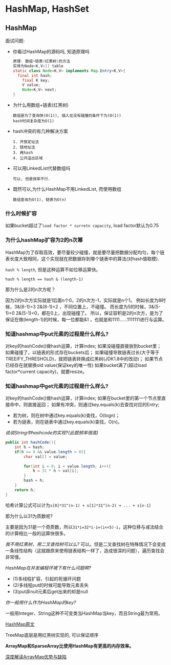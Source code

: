 # HashMap, HashSet

## HashMap

面试问题:

* 你看过HashMap的源码吗, 知道原理吗

  ```java
  原理: 数组+链表(红黑树)的方法
  实体为Node<K,V>[] table
  static class Node<K,V> implements Map.Entry<K,V>{
  	final int hash;
      final K key;
      V value;
      Node<K,V> next;
  }
  
  ```

  

* 为什么用数组+链表(红黑树)

  ```
  数组是为了查询快(O(1)), 插入在没有碰撞的条件下为(O(1))
  hash时间复杂度为O(1)
  ```

  

* hash冲突的有几种解决方案

  ```
  1. 开放定址法
  2. 链地址法
  3. 再hash
  4. 公共溢出区域
  ```

  

* 可以用LinkedList代替数组吗

  ```
  可以, 但是效率不行.
  ```

  

* 既然可以,为什么HashMap不用LinkedList, 而使用数组

  ```
  数组查询为O(1), 链表为O(n)
  ```

### 什么时候扩容

如果bucket超过了`load factor * curretn capacity`, load factor默认为0.75

### 为什么hashMap扩容为2的n次幂

HashMap为了存取高效，要尽量较少碰撞，就是要尽量把数据分配均匀，每个链表长度大致相同，这个实现就在把数据存到哪个链表中的算法(对hash值取模).

`hash % length`, 但是这种运算不如位移运算快。

`hash % length == hash & (length-1)`

那为什么是2的n次方呢？

因为2的n次方实际就是1后面n个0，2的n次方-1，实际就是n个1。 例如长度为8时候，3&(8-1)=3 2&(8-1)=2 ，不同位置上，不碰撞。 而长度为5的时候，3&(5-1)=0 2&(5-1)=0，都在0上，出现碰撞了。 所以，保证容积是2的n次方，是为了保证在做(length-1)的时候，每一位都能&1 ，也就是和1111……1111111进行与运算。



### 知道hashmap中put元素的过程是什么样么?

对key的hashCode()做hash运算，计算index; 如果没碰撞直接放到bucket里； 如果碰撞了，以链表的形式存在buckets后； 如果碰撞导致链表过长(大于等于TREEIFY_THRESHOLD)，就把链表转换成红黑树(JDK1.8中的改动)； 如果节点已经存在就替换old value(保证key的唯一性) 如果bucket满了(超过load factor*current capacity)，就要resize。



### 知道hashmap中get元素的过程是什么样么?

对key的hashCode()做hash运算，计算index; 如果在bucket里的第一个节点里直接命中，则直接返回； 如果有冲突，则通过key.equals(k)去查找对应的Entry;

- 若为树，则在树中通过key.equals(k)查找，O(logn)；
- 若为链表，则在链表中通过key.equals(k)查找，O(n)。

*说说String中hashcode的实现?(此题频率很高)*

```java
public int hashCode(){
    int h = hash;
    if(h == 0 && value.length > 0){
        char val[] = value;
        
        for(int i = 0; i < value.length; i++){
            h = 31 * h + val[i];
        }
        hash = h;
    }
    return h;
}
```

哈希计算公式可以计为`s[0]*31^(n-1) + s[1]*31^(n-2) + ... + s[n-1]`

那为什么以31为质数呢?

主要是因为31是一个奇质数，所以`31*i=32*i-i=(i<<5)-i`，这种位移与减法结合的计算相比一般的运算快很多。

*我不用红黑树，用二叉查找树可以么?* 可以。但是二叉查找树在特殊情况下会变成一条线性结构（这就跟原来使用链表结构一样了，造成很深的问题），遍历查找会非常慢。

*HashMap在并发编程环境下有什么问题啊?*

- (1)多线程扩容，引起的死循环问题
- (2)多线程put的时候可能导致元素丢失
- (3)put非null元素后get出来的却是null

*你一般用什么作为HashMap的key?*

一般用Integer、String这种不可变类当HashMap当key，而且String最为常用。

[HashMap原文](https://zhuanlan.zhihu.com/p/76735726)

TreeMap底层是用红黑树实现的, 可以保证顺序



**ArrayMap和SparseArray比使用HashMap有更高的内存效率。**

[深度解读ArrayMap优势与缺陷](http://gityuan.com/2019/01/13/arraymap/)